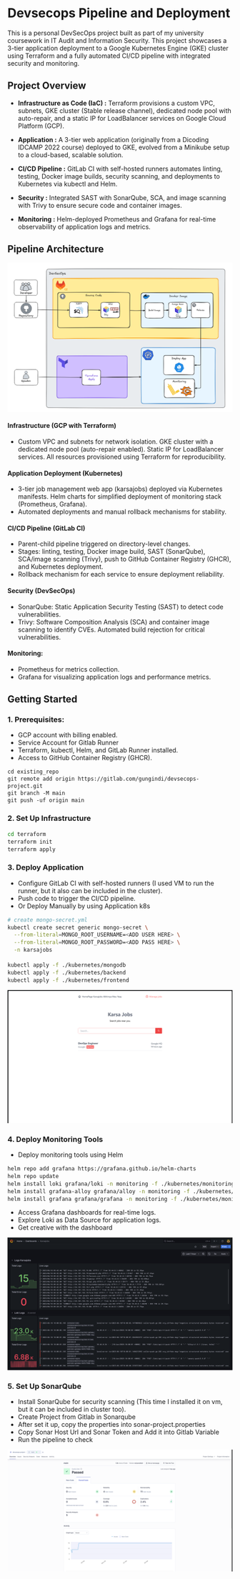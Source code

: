 # Devsecops Pipeline and Deployment 

This is a personal DevSecOps project built as part of my university coursework in IT Audit and Information Security. This project showcases a 3-tier application deployment to a Google Kubernetes Engine (GKE) cluster using Terraform and a fully automated CI/CD pipeline with integrated security and monitoring.

## Project Overview

- **Infrastructure as Code (IaC) :** Terraform provisions a custom VPC, subnets, GKE cluster (Stable release channel), dedicated node pool with auto-repair, and a static IP for LoadBalancer services on Google Cloud Platform (GCP).

- **Application :** A 3-tier web application (originally from a Dicoding IDCAMP 2022 course) deployed to GKE, evolved from a Minikube setup to a cloud-based, scalable solution.

- **CI/CD Pipeline :** GitLab CI with self-hosted runners automates linting, testing, Docker image builds, security scanning, and deployments to Kubernetes via kubectl and Helm.

- **Security :** Integrated SAST with SonarQube, SCA, and image scanning with Trivy to ensure secure code and container images.

- **Monitoring :** Helm-deployed Prometheus and Grafana for real-time observability of application logs and metrics.

## Pipeline Architecture

![system-architecture](./asset/image/System-Architecture.png)

#### Infrastructure (GCP with Terraform)

- Custom VPC and subnets for network isolation. GKE cluster with a dedicated node pool (auto-repair enabled). Static IP for LoadBalancer services. All resources provisioned using Terraform for reproducibility.

#### Application Deployment (Kubernetes)
- 3-tier job management web app (karsajobs) deployed via Kubernetes manifests. Helm charts for simplified deployment of monitoring stack (Prometheus, Grafana).
- Automated deployments and manual rollback mechanisms for stability.

#### CI/CD Pipeline (GitLab CI)

- Parent-child pipeline triggered on directory-level changes. 
- Stages: linting, testing, Docker image build, SAST (SonarQube), SCA/image scanning (Trivy), push to GitHub Container Registry (GHCR), and Kubernetes deployment. 
- Rollback mechanism for each service to ensure deployment reliability.

#### Security (DevSecOps)

- SonarQube: Static Application Security Testing (SAST) to detect code vulnerabilities.
- Trivy: Software Composition Analysis (SCA) and container image scanning to identify CVEs. Automated build rejection for critical vulnerabilities.

#### Monitoring:
- Prometheus for metrics collection.
- Grafana for visualizing application logs and performance metrics.


## Getting Started

### 1. Prerequisites:
- GCP account with billing enabled.
- Service Account for Gitlab Runner
- Terraform, kubectl, Helm, and GitLab Runner installed.
- Access to GitHub Container Registry (GHCR).

```
cd existing_repo
git remote add origin https://gitlab.com/gungindi/devsecops-project.git
git branch -M main
git push -uf origin main
```

### 2. Set Up Infrastructure

```bash
cd terraform
terraform init
terraform apply
```

### 3. Deploy Application
- Configure GitLab CI with self-hosted runners (I used VM to run the runner, but it also can be included in the cluster).
- Push code to trigger the CI/CD pipeline.
- Or Deploy Manually by using Application k8s

```bash
# create mongo-secret.yml 
kubectl create secret generic mongo-secret \
  --from-literal=MONGO_ROOT_USERNAME=<ADD USER HERE> \
  --from-literal=MONGO_ROOT_PASSWORD=<ADD PASS HERE> \
  -n karsajobs

kubectl apply -f ./kubernetes/mongodb
kubectl apply -f ./kubernetes/backend
kubectl apply -f ./kubernetes/frontend
```

![Application-UI](./asset/image/Application.png)


### 4. Deploy Monitoring Tools
- Deploy monitoring tools using Helm

```bash
helm repo add grafana https://grafana.github.io/helm-charts
helm repo update
helm install loki grafana/loki -n monitoring -f ./kubernetes/monitoring/loki.yaml
helm install grafana-alloy grafana/alloy -n monitoring -f ./kubernetes/monitoring/alloy.yaml
helm install grafana grafana/grafana -n monitoring -f ./kubernetes/monitoring/grafana.yaml
```
- Access Grafana dashboards for real-time logs.
- Explore Loki as Data Source for application logs.
- Get creative with the dashboard

![Monitoring](./asset/image/Monitoring-Dashboard.png)


### 5. Set Up SonarQube
- Install SonarQube for security scanning (This time I installed it on vm, but it can be included in cluster too).
- Create Project from Gitlab in Sonarqube 
- After set it up, copy the properties into sonar-project.properties
- Copy Sonar Host Url and Sonar Token and Add it into Gitlab Variable
- Run the pipeline to check

![Sonarqube](./asset/image/Sonarqube.png)